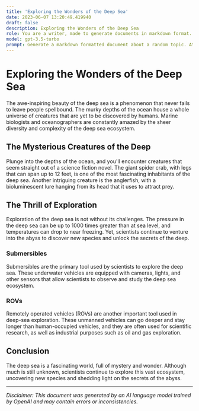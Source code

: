 ```yaml
---
title: 'Exploring the Wonders of the Deep Sea'
date: 2023-06-07 13:20:49.419940
draft: false
description: Exploring the Wonders of the Deep Sea
role: You are a writer, made to generate documents in markdown format. It is very important that all of the documents you generate are in valid markdown format.
model: gpt-3.5-turbo
prompt: Generate a markdown formatted document about a random topic. At the bottom, include a disclaimer explaining that the document was generated by you. The first line of the document should be the title. Make sure that the entire document is in proper markdown format, using a mix of various tags to make the document visually appealing.
---
```


# Exploring the Wonders of the Deep Sea

The awe-inspiring beauty of the deep sea is a phenomenon that never fails to leave people spellbound. The murky depths of the ocean house a whole universe of creatures that are yet to be discovered by humans. Marine biologists and oceanographers are constantly amazed by the sheer diversity and complexity of the deep sea ecosystem. 

## The Mysterious Creatures of the Deep

Plunge into the depths of the ocean, and you'll encounter creatures that seem straight out of a science fiction novel. The giant spider crab, with legs that can span up to 12 feet, is one of the most fascinating inhabitants of the deep sea. Another intriguing creature is the anglerfish, with a bioluminescent lure hanging from its head that it uses to attract prey.

## The Thrill of Exploration

Exploration of the deep sea is not without its challenges. The pressure in the deep sea can be up to 1000 times greater than at sea level, and temperatures can drop to near freezing. Yet, scientists continue to venture into the abyss to discover new species and unlock the secrets of the deep.

### Submersibles

Submersibles are the primary tool used by scientists to explore the deep sea. These underwater vehicles are equipped with cameras, lights, and other sensors that allow scientists to observe and study the deep sea ecosystem. 

### ROVs

Remotely operated vehicles (ROVs) are another important tool used in deep-sea exploration. These unmanned vehicles can go deeper and stay longer than human-occupied vehicles, and they are often used for scientific research, as well as industrial purposes such as oil and gas exploration. 

## Conclusion

The deep sea is a fascinating world, full of mystery and wonder. Although much is still unknown, scientists continue to explore this vast ecosystem, uncovering new species and shedding light on the secrets of the abyss.

---

*Disclaimer: This document was generated by an AI language model trained by OpenAI and may contain errors or inconsistencies.*
